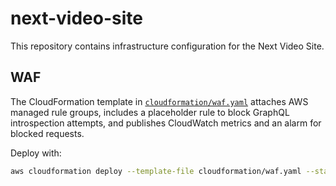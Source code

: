 # next-video-site

This repository contains infrastructure configuration for the Next Video Site. 

## WAF

The CloudFormation template in [`cloudformation/waf.yaml`](cloudformation/waf.yaml) attaches AWS managed rule groups, includes a placeholder rule to block GraphQL introspection attempts, and publishes CloudWatch metrics and an alarm for blocked requests.

Deploy with:

```bash
aws cloudformation deploy --template-file cloudformation/waf.yaml --stack-name NextVideoSiteWAF --capabilities CAPABILITY_NAMED_IAM
```
